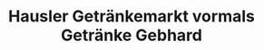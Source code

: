 ---
title: "Hausler Getränkemarkt vormals Getränke Gebhard"
url: /oberviechtach/hausler-getraenkemarkt-vormals-getraenke-gebhard/
shop: Getränke
---